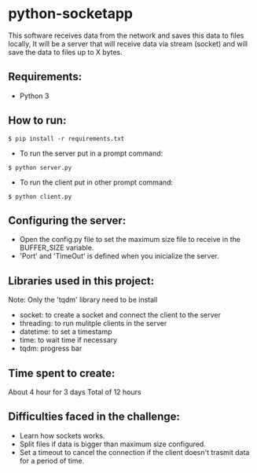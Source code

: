 # python-socketapp
This software receives data from the network and saves this data to files locally, It will be a server that will receive data via stream (socket) and will save the data to files up to X bytes.

## Requirements:
* Python 3

## How to run:
```
$ pip install -r requirements.txt
```
* To run the server put in a prompt command:
```
$ python server.py
```
* To run the client put in other prompt command:
```
$ python client.py
```
## Configuring the server:
* Open the config.py file to set the maximum size file to receive in the BUFFER_SIZE variable.
* 'Port' and 'TimeOut' is defined when you inicialize the server.

## Libraries used in this project:
Note: Only the 'tqdm' library need to be install
* socket: to create a socket and connect the client to the server
* threading: to run mulitple clients in the server
* datetime: to set a timestamp
* time: to wait time if necessary
* tqdm: progress bar

## Time spent to create:
About 4 hour for 3 days
Total of 12 hours

## Difficulties faced in the challenge:
* Learn how sockets works.
* Split files if data is bigger than maximum size configured.
* Set a timeout to cancel the connection if the client doesn't trasmit data for a period of time.
